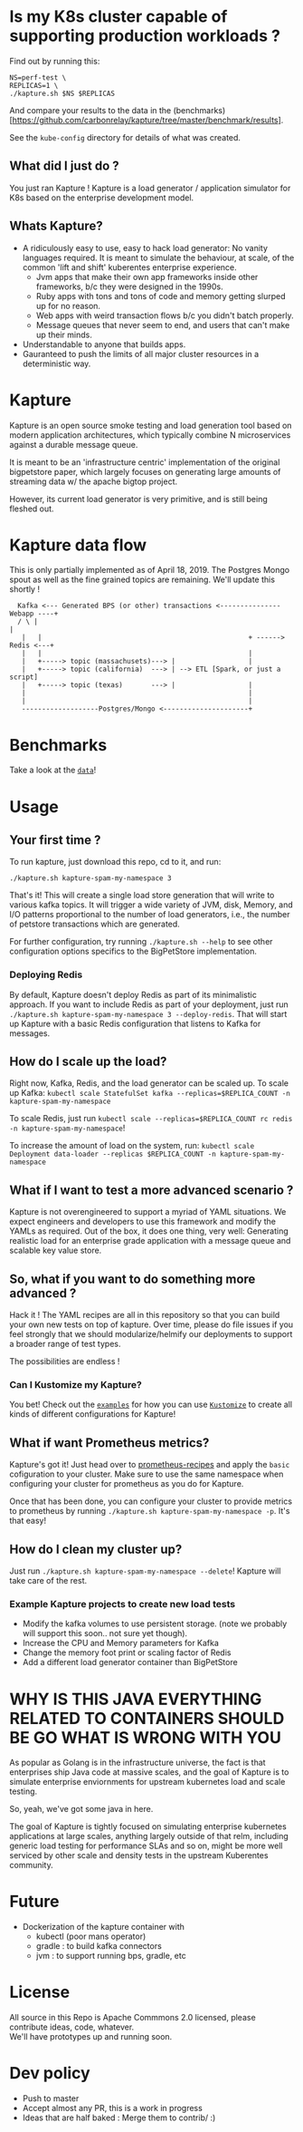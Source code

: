# Is my K8s cluster capable of supporting production workloads ? 

Find out by running this:

```
NS=perf-test \
REPLICAS=1 \
./kapture.sh $NS $REPLICAS
```

And compare your results to the data in the (benchmarks)[https://github.com/carbonrelay/kapture/tree/master/benchmark/results]. 

See the `kube-config` directory for details of what was created.

## What did I just do ? 

You just ran Kapture !  Kapture is a load generator / application simulator for K8s based on the enterprise development model.

## Whats Kapture? 

- A ridiculously easy to use, easy to hack load generator: No vanity languages required.  It is meant to simulate the behaviour, at scale, of the common 'lift and shift' kuberentes enterprise experience.
  - Jvm apps that make their own app frameworks inside other frameworks, b/c they were designed in the 1990s.
  - Ruby apps with tons and tons of code and memory getting slurped up for no reason.
  - Web apps with weird transaction flows b/c you didn't batch properly.
  - Message queues that never seem to end, and users that can't make up their minds.
- Understandable to anyone that builds apps.
- Gauranteed to push the limits of all major cluster resources in a deterministic way.

# Kapture

Kapture is an open source smoke testing and load generation tool based on modern application architectures, which typically combine N microservices against a durable message queue.

It is meant to be an 'infrastructure centric' implementation of the original bigpetstore paper, which largely
focuses on generating large amounts of streaming data w/ the apache bigtop project.

However, its current load generator is very primitive, and is still being fleshed out.

# Kapture data flow

This is only partially implemented as of April 18, 2019. The Postgres Mongo spout as well as the 
fine grained topics are remaining.  We'll update this shortly !

```
  Kafka <--- Generated BPS (or other) transactions <--------------- Webapp ----+
  / \ |                                                                        |
   |   |                                                   + ------> Redis <---+
   |   |                                                   |
   |   +-----> topic (massachusets)---> |                  |
   |   +-----> topic (california)  ---> | --> ETL [Spark, or just a script]
   |   +-----> topic (texas)       ---> |                  |
   |                                                       |
   |                                                       |
   -------------------Postgres/Mongo <---------------------+
```

# Benchmarks

Take a look at the [`data`](benchmark/README.md)!

# Usage

## Your first time ?
 
To run kapture, just download this repo, cd to it, and run:
```
./kapture.sh kapture-spam-my-namespace 3
```

That's it!  This will create a single load store generation that will write to various kafka topics.  It will trigger a wide variety of JVM, disk, Memory, and I/O patterns proportional to the number of load generators, i.e., the number of petstore transactions which are generated.

For further configuration, try running `./kapture.sh --help` to see other configuration options specifics to the BigPetStore implementation.

### Deploying Redis

By default, Kapture doesn't deploy Redis as part of its minimalistic approach.  If you want to include Redis as part of your deployment, just run `./kapture.sh kapture-spam-my-namespace 3 --deploy-redis`.  That will start up Kapture with a basic Redis configuration that listens to Kafka for messages.

## How do I scale up the load?

Right now, Kafka, Redis, and the load generator can be scaled up.  To scale up Kafka: `kubectl scale StatefulSet kafka --replicas=$REPLICA_COUNT -n kapture-spam-my-namespace`

To scale Redis, just run `kubectl scale --replicas=$REPLICA_COUNT rc redis -n kapture-spam-my-namespace`!

To increase the amount of load on the system, run: `kubectl scale Deployment data-loader --replicas $REPLICA_COUNT -n kapture-spam-my-namespace`

## What if I want to test a more advanced scenario ?

Kapture is not overengineered to support a myriad of YAML situations.  We expect engineers and developers to 
use this framework and modify the YAMLs as required.  Out of the box, it does one thing, very well: Generating
realistic load for an enterprise grade application with a message queue and scalable key value store.

## So, what if you want to do something more advanced ?

Hack it ! The YAML recipes are all in this repository so that you can build your own new tests on top of 
kapture.  Over time, please do file issues if you feel strongly that we should modularize/helmify our deployments
to support a broader range of test types.

The possibilities are endless !

### Can I Kustomize my Kapture?

You bet!  Check out the [`examples`](examples/README.md) for how you can use [`Kustomize`][1] to create all kinds of different configurations for Kapture!

## What if want Prometheus metrics?

Kapture's got it!  Just head over to [prometheus-recipes](https://github.com/carbonrelay/prometheus-recipes) and apply the `basic` cofiguration to your cluster.  Make sure to use the same namespace when configuring your cluster for prometheus as you do for Kapture.

Once that has been done, you can configure your cluster to provide metrics to prometheus by running `./kapture.sh kapture-spam-my-namespace -p`.  It's that easy!

## How do I clean my cluster up?

Just run `./kapture.sh kapture-spam-my-namespace --delete`!  Kapture will take care of the rest.

### Example Kapture projects to create new load tests

- Modify the kafka volumes to use persistent storage. (note we probably will support this soon.. not sure yet though).
- Increase the CPU and Memory parameters for Kafka
- Change the memory foot print or scaling factor of Redis
- Add a different load generator container than BigPetStore

# WHY IS THIS JAVA EVERYTHING RELATED TO CONTAINERS SHOULD BE GO WHAT IS WRONG WITH YOU 

As popular as Golang is in the infrastructure universe, the fact is that enterprises ship Java code at massive scales,
and the goal of Kapture is to simulate enterprise enviornments for upstream kubernetes load and scale testing.

So, yeah, we've got some java in here.

The goal of Kapture is tightly focused on simulating enterprise kubernetes applications at large scales, anything
largely outside of that relm, including generic load testing for performance SLAs and so on, might be more well
serviced by other scale and density tests in the upstream Kuberentes community.

# Future

- Dockerization of the kapture container with
  - kubectl (poor mans operator)
  - gradle : to build kafka connectors 
  - jvm : to support running bps, gradle, etc
  
# License

All source in this Repo is Apache Commmons 2.0 licensed, please contribute ideas, code, whatever.  
We'll have prototypes up and running soon.

# Dev policy

- Push to master
- Accept almost any PR, this is a work in progress
- Ideas that are half baked : Merge them to contrib/ :)

[1]: https://kustomize.io/
